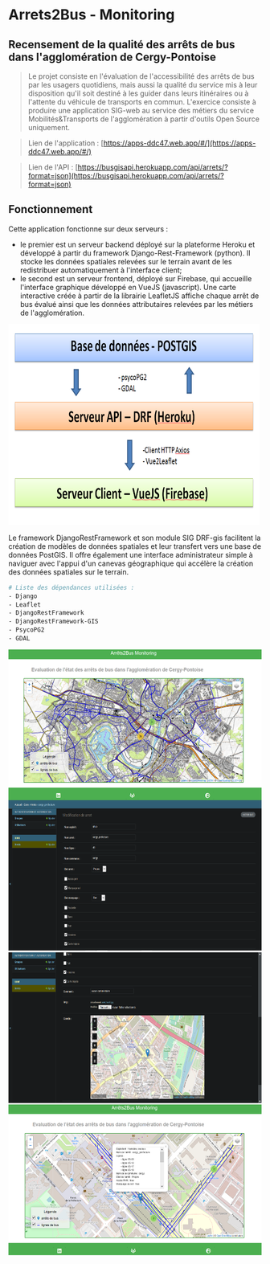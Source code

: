 # Arrets2Bus - Monitoring
## Recensement de la qualité des arrêts de bus dans l'agglomération de Cergy-Pontoise

> Le projet consiste en l'évaluation de l'accessibilité des arrêts de bus par les usagers quotidiens, mais aussi la qualité du service mis à leur disposition qu'il soit destiné à les guider dans leurs itinéraires ou à l'attente du véhicule de transports en commun. L'exercice consiste à produire une application SIG-web au service des métiers du service Mobilités&Transports de l'agglomération à partir d'outils Open Source uniquement.

> Lien de l'application : [https://apps-ddc47.web.app/#/](https://apps-ddc47.web.app/#/)

> Lien de l'API : [https://busgisapi.herokuapp.com/api/arrets/?format=json](https://busgisapi.herokuapp.com/api/arrets/?format=json)

## Fonctionnement

Cette application fonctionne sur deux serveurs :
- le premier est un serveur backend déployé sur la plateforme Heroku et développé à partir du framework Django-Rest-Framework (python). Il stocke les données spatiales relevées sur le terrain avant de les redistribuer automatiquement à l'interface client;
- le second est un serveur frontend, déployé sur Firebase, qui accueille l'interface graphique développé en VueJS (javascript). Une carte interactive créée à partir de la librairie LeafletJS affiche chaque arrêt de bus évalué ainsi que les données attributaires relevées par les métiers de l'agglomération.

<img src="public/schema.png" width="500" height="400">

Le framework DjangoRestFramework et son module SIG DRF-gis facilitent la création de modèles de données spatiales et leur transfert vers une base de données PostGIS. Il offre également une interface administrateur simple à naviguer avec l'appui d'un canevas géographique qui accélère la création des données spatiales sur le terrain.

``` bash
# Liste des dépendances utilisées :
- Django
- Leaflet
- DjangoRestFramework
- DjangoRestFramework-GIS
- PsycoPG2
- GDAL

```

<img src="public/front1.png" width="600" height="300" style="vertical-align:middle">
<img src="public/back1.png" width="600" height="300">
<img src="public/back2.png" width="600" height="300">
<img src="public/front2.png" width="600" height="300">